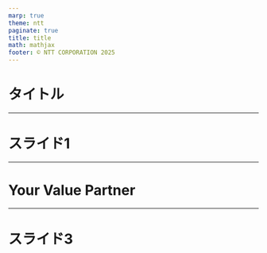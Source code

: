 ```yaml
---
marp: true
theme: ntt
paginate: true
title: title
math: mathjax
footer: © NTT CORPORATION 2025
---
```


<!--class: title-->

# タイトル

<!-- カンペ -->

---

<!--class: slide-->

# スライド1

---

<!--class: last-->

# Your Value Partner

---

<!--class: slide-->

# スライド3
